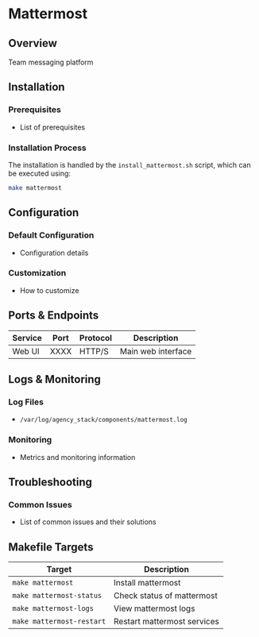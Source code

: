 # Mattermost

## Overview
Team messaging platform

## Installation

### Prerequisites
- List of prerequisites

### Installation Process
The installation is handled by the `install_mattermost.sh` script, which can be executed using:

```bash
make mattermost
```

## Configuration

### Default Configuration
- Configuration details

### Customization
- How to customize

## Ports & Endpoints

| Service | Port | Protocol | Description |
|---------|------|----------|-------------|
| Web UI  | XXXX | HTTP/S   | Main web interface |

## Logs & Monitoring

### Log Files
- `/var/log/agency_stack/components/mattermost.log`

### Monitoring
- Metrics and monitoring information

## Troubleshooting

### Common Issues
- List of common issues and their solutions

## Makefile Targets

| Target | Description |
|--------|-------------|
| `make mattermost` | Install mattermost |
| `make mattermost-status` | Check status of mattermost |
| `make mattermost-logs` | View mattermost logs |
| `make mattermost-restart` | Restart mattermost services |
